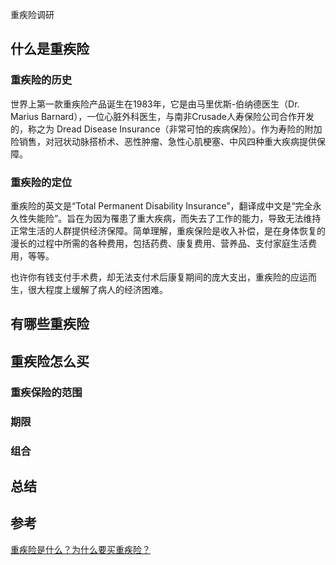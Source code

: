 重疾险调研



## 什么是重疾险 ##

### 重疾险的历史 ###

世界上第一款重疾险产品诞生在1983年，它是由马里优斯-伯纳德医生（Dr. Marius Barnard），一位心脏外科医生，与南非Crusade人寿保险公司合作开发的，称之为 Dread Disease Insurance（非常可怕的疾病保险）。作为寿险的附加险销售，对冠状动脉搭桥术、恶性肿瘤、急性心肌梗塞、中风四种重大疾病提供保障。

### 重疾险的定位 ###

重疾险的英文是“Total Permanent Disability Insurance”，翻译成中文是“完全永久性失能险”。旨在为因为罹患了重大疾病，而失去了工作的能力，导致无法维持正常生活的人群提供经济保障。简单理解，重疾保险是收入补偿，是在身体恢复的漫长的过程中所需的各种费用，包括药费、康复费用、营养品、支付家庭生活费用，等等。

也许你有钱支付手术费，却无法支付术后康复期间的庞大支出，重疾险的应运而生，很大程度上缓解了病人的经济困难。







## 有哪些重疾险 ##





## 重疾险怎么买 ##

### 重疾保险的范围 ###

### 期限 ###

### 组合 ###

## 总结 ##





## 参考 ##

[重疾险是什么？为什么要买重疾险？](https://zhuanlan.zhihu.com/p/40390720)